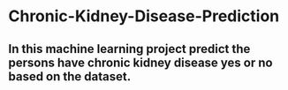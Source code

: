 # Chronic-Kidney-Disease-Prediction
## In this machine learning project predict the persons have chronic kidney disease yes or no based on the dataset.
